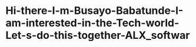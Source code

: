 # Hi-there-I-m-Busayo-Babatunde-I-am-interested-in-the-Tech-world-Let-s-do-this-together-ALX_softwar